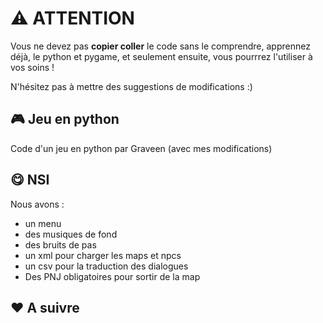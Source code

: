 # ⚠️ ATTENTION

Vous ne devez pas **copier coller** le code sans le comprendre, apprennez déjà, le python et pygame, et seulement ensuite, vous pourrrez l'utiliser à vos soins !

N'hésitez pas à mettre des suggestions de modifications :)

## 🎮 Jeu en python

Code d'un jeu en python par Graveen (avec mes modifications)

## 😋 NSI
Nous avons :
  - un menu
  - des musiques de fond
  - des bruits de pas
  - un xml pour charger les maps et npcs
  - un csv pour la traduction des dialogues
  - Des PNJ obligatoires pour sortir de la map


## ❤️ A suivre
